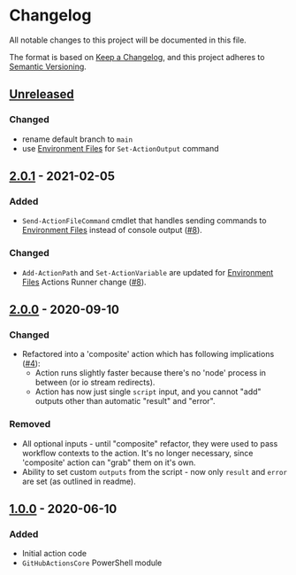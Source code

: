 # Changelog

All notable changes to this project will be documented in this file.

The format is based on [Keep a Changelog](https://keepachangelog.com/en/1.0.0/),
and this project adheres to [Semantic Versioning](https://semver.org/spec/v2.0.0.html).

## [Unreleased]

### Changed
* rename default branch to `main`
* use [Environment Files] for `Set-ActionOutput` command

## [2.0.1] - 2021-02-05

### Added
- `Send-ActionFileCommand` cmdlet that handles sending commands to [Environment Files] instead of console output ([#8]).

### Changed
- `Add-ActionPath` and `Set-ActionVariable` are updated for [Environment Files] Actions Runner change ([#8]).

[Environment Files]: https://docs.github.com/en/actions/reference/workflow-commands-for-github-actions#environment-files
[#8]: https://github.com/Amadevus/pwsh-script/pull/8

## [2.0.0] - 2020-09-10

### Changed
- Refactored into a 'composite' action which has following implications ([#4]):
  - Action runs slightly faster because there's no 'node' process in between (or io stream redirects).
  - Action has now just single `script` input, and you cannot "add" outputs other than automatic "result" and "error".

### Removed
- All optional inputs - until "composite" refactor, they were used to pass workflow contexts to the action.
  It's no longer necessary, since 'composite' action can "grab" them on it's own.
- Ability to set custom `outputs` from the script - now only `result` and `error` are set (as outlined in readme).

[#4]: https://github.com/Amadevus/pwsh-script/pull/4

## [1.0.0] - 2020-06-10

### Added
- Initial action code
- `GitHubActionsCore` PowerShell module

[Unreleased]: https://github.com/Amadevus/pwsh-script/compare/v2.0.1...HEAD
[2.0.1]: https://github.com/Amadevus/pwsh-script/compare/v2.0.0...v2.0.1
[2.0.0]: https://github.com/Amadevus/pwsh-script/compare/v1.0.0...v2.0.0
[1.0.0]: https://github.com/Amadevus/pwsh-script/releases/tag/v1.0.0